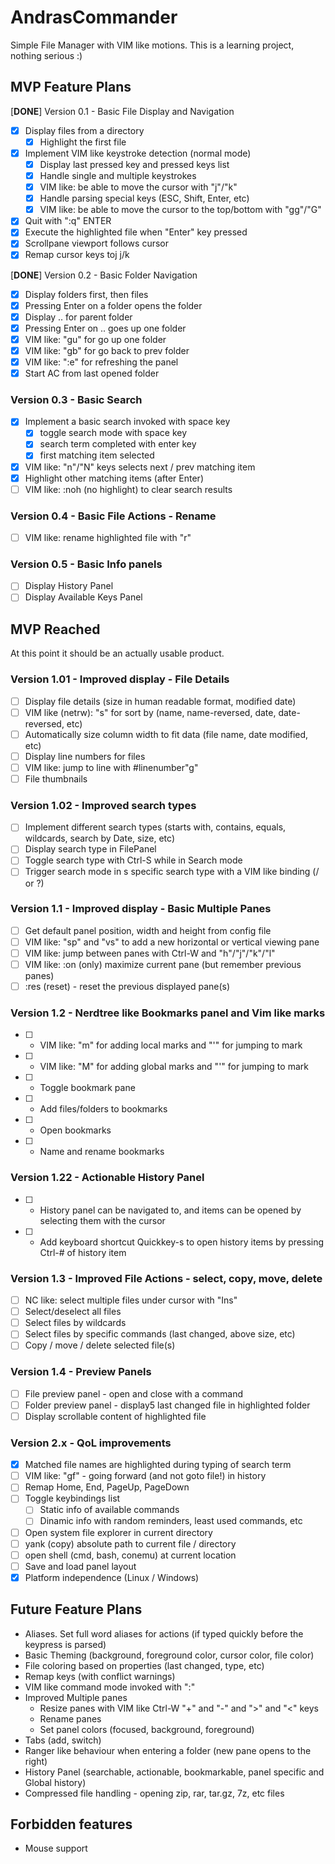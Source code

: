 # AndrasCommander

Simple File Manager with VIM like motions. 
This is a learning project, nothing serious :)

## MVP Feature Plans

[**DONE**] Version 0.1 - Basic File Display and Navigation
- [x] Display files from a directory 
    - [x] Highlight the first file
- [x] Implement VIM like keystroke detection (normal mode)
    - [x] Display last pressed key and pressed keys list
    - [x] Handle single and multiple keystrokes
    - [x] VIM like: be able to move the cursor with "j"/"k" 
    - [x] Handle parsing special keys (ESC, Shift, Enter, etc)
    - [x] VIM like: be able to move the cursor to the top/bottom with "gg"/"G"
- [x] Quit with ":q" ENTER
- [x] Execute the highlighted file when "Enter" key pressed
- [x] Scrollpane viewport follows cursor
- [x] Remap cursor keys toj j/k

[**DONE**] Version 0.2 - Basic Folder Navigation
- [x] Display folders first, then files
- [x] Pressing Enter on a folder opens the folder
- [x] Display .. for parent folder
- [x] Pressing Enter on .. goes up one folder
- [x] VIM like: "gu" for go up one folder 
- [x] VIM like: "gb" for go back to prev folder
- [x] VIM like: ":e" for refreshing the panel
- [x] Start AC from last opened folder

### Version 0.3 - Basic Search
- [x] Implement a basic search invoked with space key
    - [x] toggle search mode with space key
    - [x] search term completed with enter key 
    - [x] first matching item selected
- [x] VIM like: "n"/"N" keys selects next / prev matching item
- [x] Highlight other matching items (after Enter)
- [ ] VIM like: :noh (no highlight) to clear search results
    
### Version 0.4 - Basic File Actions - Rename
- [ ] VIM like: rename highlighted file with "r"

### Version 0.5 - Basic Info panels
- [ ] Display History Panel
- [ ] Display Available Keys Panel

## MVP Reached
At this point it should be an actually usable product.

### Version 1.01 - Improved display - File Details
 - [ ] Display file details (size in human readable format, modified date)
 - [ ] VIM like (netrw): "s" for sort by (name, name-reversed, date, date-reversed, etc)
 - [ ] Automatically size column width to fit data (file name, date modified, etc)
 - [ ] Display line numbers for files
 - [ ] VIM like: jump to line with #linenumber"g"
 - [ ] File thumbnails

### Version 1.02 - Improved search types
- [ ] Implement different search types  (starts with, contains, equals, wildcards, search by Date, size, etc)
- [ ] Display search type in FilePanel 
- [ ] Toggle search type with Ctrl-S while in Search mode
- [ ] Trigger search mode in s specific search type with a VIM like binding (/ or ?)

### Version 1.1 - Improved display - Basic Multiple Panes
- [ ] Get default panel position, width and height from config file
- [ ] VIM like: "sp" and "vs" to add a new horizontal or vertical viewing pane
- [ ] VIM like: jump between panes with Ctrl-W and "h"/"j"/"k"/"l"
- [ ] VIM like: :on (only) maximize current pane (but remember previous panes)
- [ ] :res (reset) - reset the previous displayed pane(s)

### Version 1.2 - Nerdtree like Bookmarks panel and Vim like marks
- [ ] - VIM like: "m" for adding local marks and "'"<char> for jumping to mark
- [ ] - VIM like: "M" for adding global marks and "'"<char> for jumping to mark
- [ ] - Toggle bookmark pane
- [ ] - Add files/folders to bookmarks
- [ ] - Open bookmarks
- [ ] - Name and rename bookmarks

### Version 1.22 - Actionable History Panel
- [ ] - History panel can be navigated to, and items can be opened by selecting them with the cursor
- [ ] - Add keyboard shortcut Quickkey-s to open history items by pressing Ctrl-# of history item 

### Version 1.3 - Improved File Actions - select, copy, move, delete
- [ ] NC like: select multiple files under cursor with "Ins"
- [ ] Select/deselect all files
- [ ] Select files by wildcards
- [ ] Select files by specific commands (last changed, above size, etc)
- [ ] Copy / move / delete selected file(s)

### Version 1.4 - Preview Panels
 - [ ] File preview panel - open and close with a command
 - [ ] Folder preview panel - display5 last changed file in highlighted folder
 - [ ] Display scrollable content of highlighted file
 
### Version 2.x - QoL improvements
- [x] Matched file names are highlighted during typing of search term
- [ ] VIM like: "gf" - going forward (and not goto file!) in history
- [ ] Remap Home, End, PageUp, PageDown
- [ ] Toggle keybindings list
    - [ ] Static info of available commands
    - [ ] Dinamic info with random reminders, least used commands, etc
- [ ] Open system file explorer in current directory
- [ ] yank (copy) absolute path to current file / directory
- [ ] open shell (cmd, bash, conemu) at current location
- [ ] Save and load panel layout
- [x] Platform independence (Linux / Windows)

## Future Feature Plans
- Aliases. Set full word aliases for actions (if typed quickly before the keypress is parsed)
- Basic Theming (background, foreground color, cursor color, file color)
- File coloring based on properties (last changed, type, etc)
- Remap keys (with conflict warnings)
- VIM like command mode invoked with ":" 
- Improved Multiple panes
    - Resize panes with VIM like Ctrl-W "+" and "-" and ">" and "<" keys
    - Rename panes 
    - Set panel colors (focused, background, foreground)
- Tabs (add, switch)
- Ranger like behaviour when entering a folder (new pane opens to the right)
- History Panel (searchable, actionable, bookmarkable, panel specific and Global history)
- Compressed file handling - opening zip, rar, tar.gz, 7z, etc files

## Forbidden features
- Mouse support
